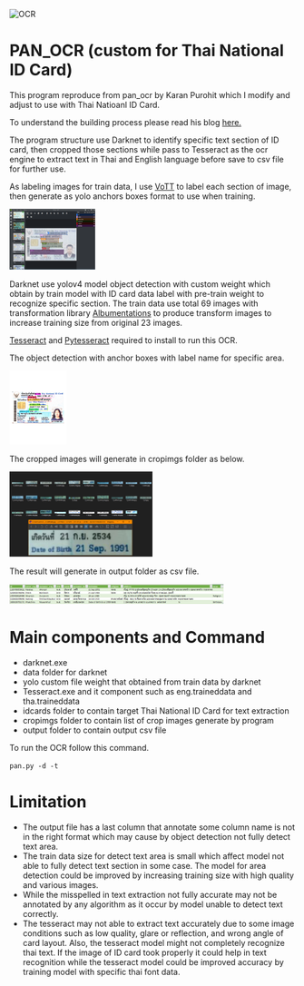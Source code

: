 ![OCR](OCR.png?raw=true "Title")

# PAN_OCR (custom for Thai National ID Card)
This program reproduce from pan_ocr by Karan Purohit which I modify and adjust to use with Thai Natioanl ID Card.

To understand the building process please read his blog [here.](https://medium.com/saarthi-ai/how-to-build-your-own-ocr-a5bb91b622ba)

The program structure use Darknet to identify specific text section of ID card, then cropped those sections while pass to Tesseract as the ocr engine to extract text in Thai and English language before save to csv file for further use.

As labeling images for train data, I use [VoTT](https://github.com/microsoft/VoTT) to label each section of image, then generate as yolo anchors boxes format to use when training.

<img src="https://github.com/GreatSoravit/PAN_OCR/blob/master/1_VoTT.png" width=30% height=30%>

Darknet use yolov4 model object detection with custom weight which obtain by train model with ID card data label with pre-train weight to recognize specific section.
The train data use total 69 images with transformation library [Albumentations](https://github.com/albumentations-team/albumentations) to produce transform images to increase training size from original 23 images.



[Tesseract](https://github.com/tesseract-ocr/tesseract) and [Pytesseract](https://github.com/madmaze/pytesseract) required to install to run this OCR.

The object detection with anchor boxes with label name for specific area.

<img src="https://github.com/GreatSoravit/PAN_OCR/blob/master/predictions.jpg" width=20% height=20%>

The cropped images will generate in cropimgs folder as below.

<img src="https://github.com/GreatSoravit/PAN_OCR/blob/master/2_Crop.png" width=50% height=50%>

The result will generate in output folder as csv file.

<img src="https://github.com/GreatSoravit/PAN_OCR/blob/master/3_Result.png" width=75% height=75%>

# Main components and Command
- darknet.exe
- data folder for darknet
- yolo custom file weight that obtained from train data by darknet
- Tesseract.exe and it component such as eng.traineddata and tha.traineddata
- idcards folder to contain target Thai National ID Card for text extraction
- cropimgs folder to contain list of crop images generate by program
- output folder to contain output csv file

To run the OCR follow this command.

``` pan.py -d -t ```

# Limitation
- The output file has a last column that annotate some column name is not in the right format which may cause by object detection not fully detect text area. 
- The train data size for detect text area is small which affect model not able to fully detect text section in some case. The model for area detection could be improved by increasing training size with high quality and various images.
- While the misspelled in text extraction not fully accurate may not be annotated by any algorithm as it occur by model unable to detect text correctly.
- The tesseract may not able to extract text accurately due to some image conditions such as low quality, glare or reflection, and wrong angle of card layout. Also, the tesseract model might not completely recognize thai text. If the image of ID card took properly it could help in text recognition while the tesseract model could be improved accuracy by training model with specific thai font data.
